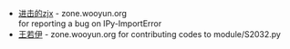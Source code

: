 * [进击的zjx](http://zone.wooyun.org/user/%E8%BF%9B%E5%87%BB%E7%9A%84zjx) - zone.wooyun.org  
 for reporting a bug on IPy-ImportError
* [王若伊](http://zone.wooyun.org/user/%E7%8E%8B%E8%8B%A5%E4%BC%8A) - zone.wooyun.org
 for contributing codes to module/S2032.py